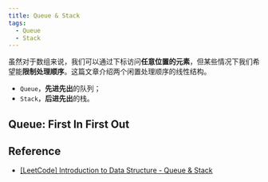```yaml
---
title: Queue & Stack
tags:
  - Queue
  - Stack
---
```


虽然对于数组来说，我们可以通过下标访问**任意位置的元素**，但某些情况下我们希望能**限制处理顺序**。这篇文章介绍两个闲置处理顺序的线性结构。

- `Queue`，**先进先出**的队列；
- `Stack`，**后进先出**的栈。

<!-- more -->

## Queue: First In First Out

## Reference

- [[LeetCode] Introduction to Data Structure - Queue & Stack](https://leetcode.com/explore/learn/card/queue-stack/)

